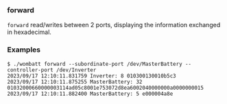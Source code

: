 ### forward
`forward` read/writes between 2 ports, displaying the information exchanged in hexadecimal.

### Examples
~~~
$ ./wombatt forward --subordinate-port /dev/MasterBattery --controller-port /dev/Inverter
2023/09/17 12:10:11.831759 Inverter: 8 010300130010b5c3
2023/09/17 12:10:11.875255 MasterBattery: 32 01032000660000003114ad05c8001e753072d8ea6002040000000a0000000015
2023/09/17 12:10:11.882400 MasterBattery: 5 e000004a8e
~~~


